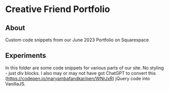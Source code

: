 # Creative Friend Portfolio

## About

Custom code snippets from our June 2023 Portfolio on Squarespace

## Experiments

In this folder are some code snippets for various parts of our site. No styling - just div blocks. I also may or may not have got ChatGPT to convert this (https://codepen.io/maryambafandkar/pen/WNrJxR) jQuery code into VanillaJS.
